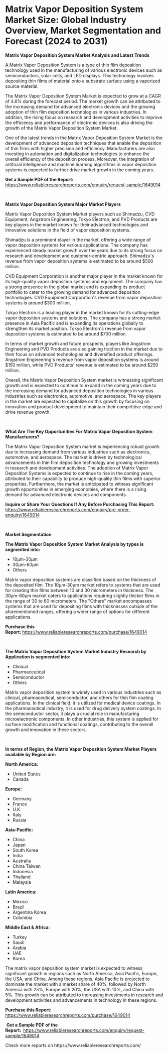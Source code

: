<p><h1>Matrix Vapor Deposition System Market Size: Global Industry Overview, Market Segmentation and Forecast (2024 to 2031)</h1></p><p><strong>Matrix Vapor Deposition System Market Analysis and Latest Trends</strong></p>
<p><p>A Matrix Vapor Deposition System is a type of thin film deposition technology used in the manufacturing of various electronic devices such as semiconductors, solar cells, and LED displays. This technology involves depositing thin films of material onto a substrate surface using a vaporized source material.</p><p>The Matrix Vapor Deposition System Market is expected to grow at a CAGR of 4.6% during the forecast period. The market growth can be attributed to the increasing demand for advanced electronic devices and the growing adoption of thin film deposition technologies in various industries. In addition, the rising focus on research and development activities to improve the efficiency and performance of electronic devices is also driving the growth of the Matrix Vapor Deposition System Market.</p><p>One of the latest trends in the Matrix Vapor Deposition System Market is the development of advanced deposition techniques that enable the deposition of thin films with higher precision and efficiency. Manufacturers are also investing in automation and digitalization technologies to enhance the overall efficiency of the deposition process. Moreover, the integration of artificial intelligence and machine learning algorithms in vapor deposition systems is expected to further drive market growth in the coming years.</p></p>
<p><strong>Get a Sample PDF of the Report:&nbsp;</strong> <a href="https://www.reliableresearchreports.com/enquiry/request-sample/1649014">https://www.reliableresearchreports.com/enquiry/request-sample/1649014</a></p>
<p>&nbsp;</p>
<p><strong>Matrix Vapor Deposition System Major Market Players</strong></p>
<p><p>Matrix Vapor Deposition System Market players such as Shimadzu, CVD Equipment, Angstrom Engineering, Tokyo Electron, and PVD Products are key players in the market known for their advanced technologies and innovative solutions in the field of vapor deposition systems.</p><p>Shimadzu is a prominent player in the market, offering a wide range of vapor deposition systems for various applications. The company has experienced steady market growth over the years due to its strong focus on research and development and customer-centric approach. Shimadzu's revenue from vapor deposition systems is estimated to be around $500 million.</p><p>CVD Equipment Corporation is another major player in the market known for its high-quality vapor deposition systems and equipment. The company has a strong presence in the global market and is expanding its product portfolio to cater to the growing demand for advanced deposition technologies. CVD Equipment Corporation's revenue from vapor deposition systems is around $300 million.</p><p>Tokyo Electron is a leading player in the market known for its cutting-edge vapor deposition systems and solutions. The company has a strong market presence in Asia Pacific and is expanding its operations globally to strengthen its market position. Tokyo Electron's revenue from vapor deposition systems is estimated to be around $700 million.</p><p>In terms of market growth and future prospects, players like Angstrom Engineering and PVD Products are also gaining traction in the market due to their focus on advanced technologies and diversified product offerings. Angstrom Engineering's revenue from vapor deposition systems is around $150 million, while PVD Products' revenue is estimated to be around $250 million.</p><p>Overall, the Matrix Vapor Deposition System market is witnessing significant growth and is expected to continue to expand in the coming years due to the increasing demand for advanced deposition technologies in various industries such as electronics, automotive, and aerospace. The key players in the market are expected to capitalize on this growth by focusing on innovation and product development to maintain their competitive edge and drive revenue growth.</p></p>
<p>&nbsp;</p>
<p><strong>What Are The Key Opportunities For Matrix Vapor Deposition System Manufacturers?</strong></p>
<p><p>The Matrix Vapor Deposition System market is experiencing robust growth due to increasing demand from various industries such as electronics, automotive, and aerospace. The market is driven by technological advancements in thin film deposition technology and growing investments in research and development activities. The adoption of Matrix Vapor Deposition Systems is expected to continue to rise in the coming years, attributed to their capability to produce high-quality thin films with superior properties. Furthermore, the market is anticipated to witness significant growth opportunities in emerging economies, where there is a rising demand for advanced electronic devices and components.</p></p>
<p><strong>Inquire or Share Your Questions If Any Before Purchasing This Report:</strong> <a href="https://www.reliableresearchreports.com/enquiry/pre-order-enquiry/1649014">https://www.reliableresearchreports.com/enquiry/pre-order-enquiry/1649014</a></p>
<p>&nbsp;</p>
<p><strong>Market Segmentation</strong></p>
<p><strong>The Matrix Vapor Deposition System Market Analysis by types is segmented into:</strong></p>
<p><ul><li>10μm-30μm</li><li>30μm-60μm</li><li>Others</li></ul></p>
<p><p>Matrix vapor deposition systems are classified based on the thickness of the deposited film. The 10μm-30μm market refers to systems that are used for creating thin films between 10 and 30 micrometers in thickness. The 30μm-60μm market caters to applications requiring slightly thicker films in the range of 30 to 60 micrometers. The "Others" market encompasses systems that are used for depositing films with thicknesses outside of the aforementioned ranges, offering a wider range of options for different applications.</p></p>
<p><strong>Purchase this Report:&nbsp;</strong><a href="https://www.reliableresearchreports.com/purchase/1649014">https://www.reliableresearchreports.com/purchase/1649014</a></p>
<p>&nbsp;</p>
<p><strong>The Matrix Vapor Deposition System Market Industry Research by Application is segmented into:</strong></p>
<p><ul><li>Clinical</li><li>Pharmaceutical</li><li>Semiconductor</li><li>Others</li></ul></p>
<p><p>Matrix vapor deposition system is widely used in various industries such as clinical, pharmaceutical, semiconductor, and others for thin film coating applications. In the clinical field, it is utilized for medical device coatings. In the pharmaceutical industry, it is used for drug delivery system coatings. In the semiconductor sector, it plays a crucial role in manufacturing microelectronic components. In other industries, this system is applied for surface modification and functional coatings, contributing to the overall growth and innovation in these sectors.</p></p>
<p>&nbsp;</p>
<p><strong>In terms of Region, the Matrix Vapor Deposition System Market Players available by Region are:</strong></p>
<p>
    <p> <strong> North America: </strong>
        <ul>
            <li>United States</li>
            <li>Canada</li>
        </ul>
        </p> 
    <p> <strong> Europe: </strong>
        <ul>
            <li>Germany</li>
            <li>France</li>
            <li>U.K.</li>
            <li>Italy</li>
            <li>Russia</li>
        </ul>
        </p> 
    <p> <strong> Asia-Pacific: </strong>
        <ul>
            <li>China</li>
            <li>Japan</li>
            <li>South Korea</li>
            <li>India</li>
            <li>Australia</li>
            <li>China Taiwan</li>
            <li>Indonesia</li>
            <li>Thailand</li>
            <li>Malaysia</li>
        </ul>
        </p> 
    <p> <strong> Latin America: </strong>
        <ul>
            <li>Mexico</li>
            <li>Brazil</li>
            <li>Argentina Korea</li>
            <li>Colombia</li>
        </ul>
        </p> 
    <p> <strong> Middle East & Africa: </strong>
        <ul>
            <li>Turkey</li>
            <li>Saudi</li>
            <li>Arabia</li>
            <li>UAE</li>
            <li>Korea</li>
        </ul>
    </p>
    </p>
<p><p>The matrix vapor deposition system market is expected to witness significant growth in regions such as North America, Asia Pacific, Europe, the USA, and China. Among these regions, Asia Pacific is projected to dominate the market with a market share of 40%, followed by North America with 25%, Europe with 20%, the USA with 10%, and China with 5%. This growth can be attributed to increasing investments in research and development activities and advancements in technology in these regions.</p></p>
<p><strong>Purchase this Report: </strong><a href="https://www.reliableresearchreports.com/purchase/1649014">https://www.reliableresearchreports.com/purchase/1649014</a></p>
<p>&nbsp;<strong>Get a Sample PDF of the Report:&nbsp;&nbsp;</strong><a href="https://www.reliableresearchreports.com/enquiry/request-sample/1649014">https://www.reliableresearchreports.com/enquiry/request-sample/1649014</a></p>
<p><strong></strong></p>
<p>Check more reports on https://www.reliableresearchreports.com/</p>